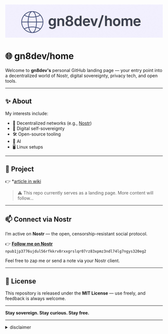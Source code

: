 <img src="picture/banner.jpeg" /> <br />

# 🌐 gn8dev/home

Welcome to **gn8dev's** personal GitHub landing page — your entry point into a decentralized world of Nostr, digital sovereignty, privacy tech, and open tools.

---

## ✨ About

My interests include:

- 📡 Decentralized networks (e.g., [Nostr](https://nostr.com))
- 🔐 Digital self-sovereignty
- 🛠️ Open-source tooling
- 🧠 AI
- 🖥️ Linux setups

---

## 📌 Project
👉 *[article in wiki](https://github.com/gn8.dev/home/wiki) 

> ⚠️ This repo currently serves as a landing page. More content will follow…

---

## 📫 Connect via Nostr

I’m active on **Nostr** — the open, censorship-resistant social protocol.

👉 **[Follow me on Nostr](https://primal.net/p/npub1jp3776ujdul56rfkkrv8rxxgrslqr07rz83xpmz3ndl74lg7ngys320eg2)**  
`npub1jp3776ujdul56rfkkrv8rxxgrslqr07rz83xpmz3ndl74lg7ngys320eg2`

Feel free to zap me or send a note via your Nostr client.

---

## 📃 License

This repository is released under the **MIT License** — use freely, and feedback is always welcome.

---

**Stay sovereign. Stay curious. Stay free.**

---

<details>
<summary>disclaimer</summary>
This content was created by the author based on independent research and reflects the author's current understanding at the time of writing.
While every effort has been made to ensure the information is accurate and up-to-date, no guarantee is given regarding its correctness, completeness, or applicability to specific situations.
This material is intended for informational purposes only and should not be considered as professional advice. Users are encouraged to verify critical information through additional sources before relying on it for decision-making. Neither the author nor the organization assumes any liability for errors, omissions, or potential consequences arising from the use of this content.
</details>



